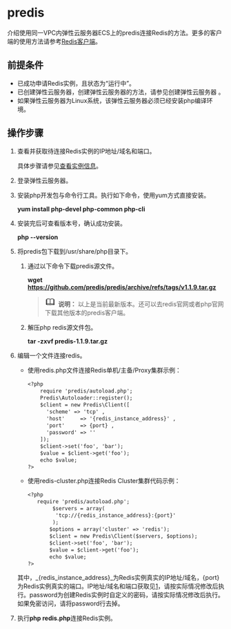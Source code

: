 # predis<a name="dcs-ug-211202002"></a>

介绍使用同一VPC内弹性云服务器ECS上的predis连接Redis的方法。更多的客户端的使用方法请参考[Redis客户端](https://redis.io/clients)。

## 前提条件<a name="section21874355292"></a>

-   已成功申请Redis实例，且状态为“运行中”。
-   已创建弹性云服务器，创建弹性云服务器的方法，请参见创建弹性云服务器 。
-   如果弹性云服务器为Linux系统，该弹性云服务器必须已经安装php编译环境。

## 操作步骤<a name="section17228451112917"></a>

1.  <a name="li1655151054317"></a>查看并获取待连接Redis实例的IP地址/域名和端口。

    具体步骤请参见[查看实例信息](查看实例信息.md)。

2.  登录弹性云服务器。
3.  安装php开发包与命令行工具。执行如下命令，使用yum方式直接安装。

    **yum install php-devel php-common php-cli**

4.  安装完后可查看版本号，确认成功安装。

    **php --version**

5.  将predis包下载到/usr/share/php目录下。
    1.  通过以下命令下载predis源文件。

        **wget https://github.com/predis/predis/archive/refs/tags/v1.1.9.tar.gz**

        >![](public_sys-resources/icon-note.gif) **说明：** 
        >以上是当前最新版本。还可以去redis官网或者php官网下载其他版本的predis客户端。

    2.  解压php redis源文件包。

        **tar -zxvf predis-1.1.9.tar.gz**

6.  编辑一个文件连接redis。

    -   使用redis.php文件连接Redis单机/主备/Proxy集群示例：

        ```
        <?php
            require 'predis/autoload.php';
            Predis\Autoloader::register();
            $client = new Predis\Client([
              'scheme' => 'tcp' ,
              'host'     => '{redis_instance_address}' ,
              'port'     => {port} ,
              'password' => '' 
            ]);
            $client->set('foo', 'bar');
            $value = $client->get('foo');
            echo $value;
        ?>
        ```

    -   使用redis-cluster.php连接Redis Cluster集群代码示例：

        ```
        <?php
           require 'predis/autoload.php';
                $servers = array(
                 'tcp://{redis_instance_address}:{port}' 
                );
               $options = array('cluster' => 'redis');
               $client = new Predis\Client($servers, $options);
               $client->set('foo', 'bar');
               $value = $client->get('foo');
               echo $value;
        ?>
        ```

    其中，_\{redis\_instance\_address\}_为Redis实例真实的IP地址/域名，\{port\}为Redis实例真实的端口。IP地址/域名和端口获取见[1](#li1655151054317)，请按实际情况修改后执行。password为创建Redis实例时自定义的密码，请按实际情况修改后执行。如果免密访问，请将password行去掉。

7.  执行**php redis.php**连接Redis实例。

